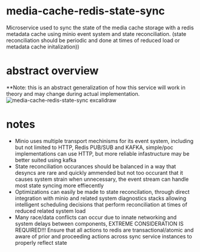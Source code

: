# media-cache-redis-state-sync
Microservice used to sync the state of the media cache storage with a redis metadata cache using minio event system and state reconciliation. (state reconciliation should be periodic and done at times of reduced load or metadata cache initalization))
# abstract overview
**Note: this is an abstract generalization of how this service will work in theory and may change during actual implementation.
![media-cache-redis-state-sync excalidraw](https://github.com/user-attachments/assets/2a196d18-8b17-48b9-98d3-5e6c6b6aebd0)
# notes
+ Minio uses multiple transport mechinisms for its event system, including but not limited to HTTP, Redis PUB/SUB and KAFKA, simple/poc implementations can use HTTP, but more reliable infastructure may be better suited using kafka
+ State reconciliation occurances should be balanced in a way that desyncs are rare and quickly ammended but not too occurant that it causes system strain when unnecessary, the event stream can handle most state syncing more effiecently
+ Optimizations can easily be made to state reconcilation, through direct integration with minio and related system diagnostics stacks allowing intelligent scheduling decisions that perform reconciliation at times of reduced related system load
+ Many race/data conflicts can occur due to innate networking and system delays between components, EXTREME CONSIDERATION IS REQUIRED!!! Ensure that all actions to redis are transactional/atomic and aware of prior and proceeding actions across sync service instances to properly reflect state
